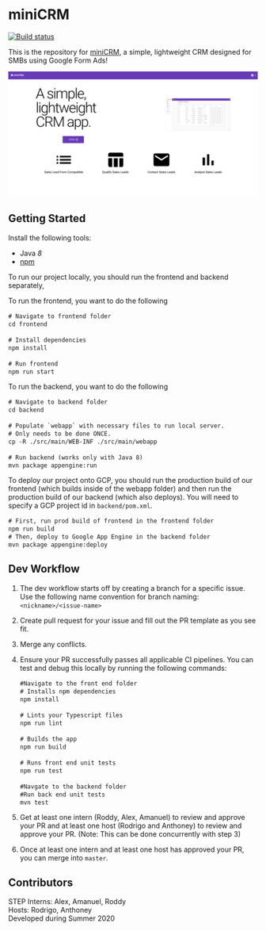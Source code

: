 # miniCRM 
[![Build status](https://circleci.com/gh/MiniCRM-Group/MiniCRM.svg?style=svg)](https://circleci.com/gh/MiniCRM-Group/MiniCRM)

This is the repository for [miniCRM](http://form-ads-leads.appspot.com/), a simple, lightweight CRM designed for SMBs using Google Form Ads!

![miniCRM Landing Page](screenshots/landingpagescreenshot.png?raw=true "miniCRM Landing Page")

## Getting Started

Install the following tools:
- Java *8*
- [npm](https://nodejs.org/en/)

To run our project locally, you should run the frontend and backend separately,

To run the frontend, you want to do the following
```
# Navigate to frontend folder
cd frontend

# Install dependencies
npm install

# Run frontend
npm run start
```
To run the backend, you want to do the following
```
# Navigate to backend folder
cd backend

# Populate `webapp` with necessary files to run local server.
# Only needs to be done ONCE.
cp -R ./src/main/WEB-INF ./src/main/webapp

# Run backend (works only with Java 8)
mvn package appengine:run
```


To deploy our project onto GCP, you should run the production build of our frontend (which builds inside of the webapp folder)
and then run the production build of our backend (which also deploys). You will need to specify a GCP project id in `backend/pom.xml`.

```
# First, run prod build of frontend in the frontend folder
npm run build
# Then, deploy to Google App Engine in the backend folder
mvn package appengine:deploy
```

## Dev Workflow

1. The dev workflow starts off by creating a branch for a specific issue.
Use the following name convention for branch naming:
`<nickname>/<issue-name>`

2. Create pull request for your issue and fill out the PR template as you see fit.
3. Merge any conflicts.
4. Ensure your PR successfully passes all applicable CI pipelines. You can test and debug this locally by running the following commands:

    ```
    #Navigate to the front end folder
    # Installs npm dependencies
    npm install

    # Lints your Typescript files
    npm run lint

    # Builds the app
    npm run build

    # Runs front end unit tests
    npm run test

    #Navgate to the backend folder
    #Run back end unit tests
    mvn test
    ```
5. Get at least one intern (Roddy, Alex, Amanuel) to review and approve your PR and at least one host (Rodrigo and Anthoney) to review and approve your PR. (Note: This can be done concurrently with step 3)
6. Once at least one intern and at least one host has approved your PR, you can merge into `master`.

## Contributors
STEP Interns: Alex, Amanuel, Roddy\
Hosts: Rodrigo, Anthoney\
Developed during Summer 2020
